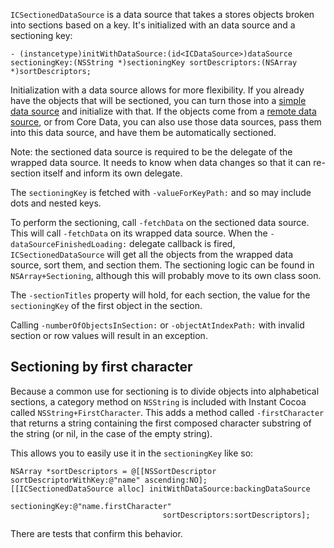 `ICSectionedDataSource` is a data source that takes a stores objects broken into sections based on a key. It's initialized with an data source and a sectioning key:

	- (instancetype)initWithDataSource:(id<ICDataSource>)dataSource sectioningKey:(NSString *)sectioningKey sortDescriptors:(NSArray *)sortDescriptors;

Initialization with a data source allows for more flexibility. If you already have the objects that will be sectioned, you can turn those into a [simple data source](../simple-data-source) and initialize with that. If the objects come from a [remote data source](../remote-data-sources), or from Core Data, you can also use those data sources, pass them into this data source, and have them be automatically sectioned.

Note: the sectioned data source is required to be the delegate of the wrapped data source. It needs to know when data changes so that it can re-section itself and inform its own delegate.

The `sectioningKey` is fetched with `-valueForKeyPath:` and so may include dots and nested keys.

To perform the sectioning, call `-fetchData` on the sectioned data source. This will call `-fetchData` on its wrapped data source. When the `-dataSourceFinishedLoading:` delegate callback is fired, `ICSectionedDataSource` will get all the objects from the wrapped data source, sort them, and section them. The sectioning logic can be found in `NSArray+Sectioning`, although this will probably move to its own class soon.

The `-sectionTitles` property will hold, for each section, the value for the `sectioningKey` of the first object in the section.

Calling `-numberOfObjectsInSection:` or `-objectAtIndexPath:` with invalid section or row values will result in an exception.

## Sectioning by first character

Because a common use for sectioning is to divide objects into alphabetical sections, a category method on `NSString` is included with Instant Cocoa called `NSString+FirstCharacter`. This adds a method called `-firstCharacter` that returns a string containing the first composed character substring of the string (or nil, in the case of the empty string).

This allows you to easily use it in the `sectioningKey` like so:


	NSArray *sortDescriptors = @[[NSSortDescriptor sortDescriptorWithKey:@"name" ascending:NO];
    [[ICSectionedDataSource alloc] initWithDataSource:backingDataSource
                                        sectioningKey:@"name.firstCharacter"
                                      sortDescriptors:sortDescriptors];

There are tests that confirm this behavior.